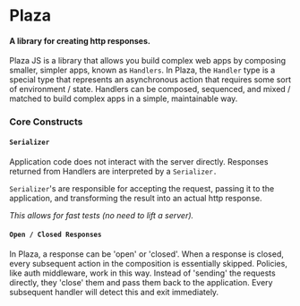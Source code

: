 # Plaza

#### A library for creating http responses.

Plaza JS is a library that allows you build complex web apps by composing smaller, simpler apps, known as `Handlers`.
In Plaza, the `Handler` type is a special type that represents an asynchronous action that requires some sort of environment / state. Handlers can be composed, sequenced, and mixed / matched to build complex apps in a simple, maintainable way.

### Core Constructs

#### `Serializer`

Application code does not interact with the server directly. Responses returned from Handlers are interpreted by a `Serializer.`

`Serializer`'s are responsible for accepting the request, passing it to the application, and transforming the result into an actual http response.

*This allows for fast tests (no need to lift a server).*

#### `Open / Closed Responses`
In Plaza, a response can be 'open' or 'closed'. When a response is closed, every subsequent action in the composition is essentially skipped. Policies, like auth middleware, work in this way. Instead of 'sending' the requests directly, they 'close' them and pass them back to the application. Every subsequent handler will detect this and exit immediately.
